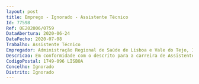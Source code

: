```yaml
--- 
layout: post
title: Emprego - Ignorado - Assistente Técnico
Id: 77598
Ref: OE202006/0759
DataAbertura: 2020-06-24
DataFecho: 2020-07-08
Trabalho: Assistente Técnico
Empregador: Administração Regional de Saúde de Lisboa e Vale do Tejo, I.P.
Descricao: Em conformidade com o descrito para a carreira de Assistente Técnico, conforme consta no anexo da Lei Geral do Trabalho em Funções Públicas, aprovada em anexo à Lei n.º 35 2014, de 20 de junho, e para reforço dos serviços no âmbito da atividade excecional e temporária resultante do combate à situação epidemiológica do novo Coronavirus   COVID 19.
CodigoPostal: 1749-096 LISBOA
Concelho: Ignorado
Distrito: Ignorado
--- 
```

